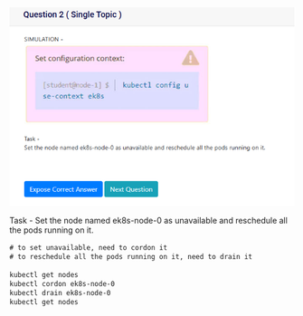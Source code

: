 ![alt text](image.png)

Task -
Set the node named ek8s-node-0 as unavailable and reschedule all the pods running on it.

```
# to set unavailable, need to cordon it
# to reschedule all the pods running on it, need to drain it

kubectl get nodes
kubectl cordon ek8s-node-0
kubectl drain ek8s-node-0
kubectl get nodes
```